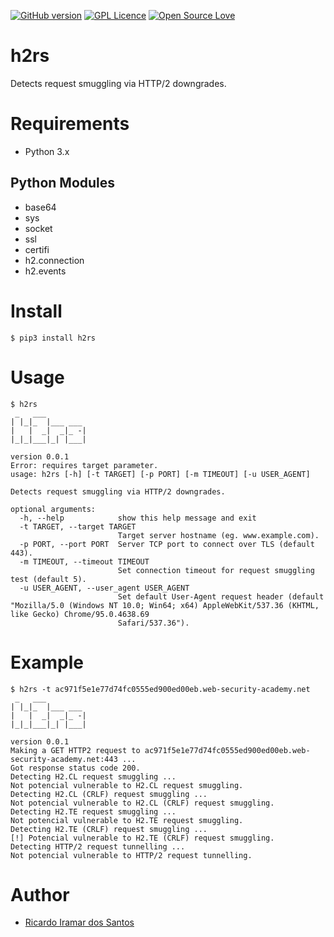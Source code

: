 [![GitHub version](https://badge.fury.io/gh/boennemann%2Fbadges.svg)](http://badge.fury.io/gh/boennemann%2Fbadges) [![GPL Licence](https://badges.frapsoft.com/os/gpl/gpl.svg?v=103)](https://opensource.org/licenses/GPL-2.0/) [![Open Source Love](https://badges.frapsoft.com/os/v2/open-source.svg?v=103)](https://github.com/ellerbrock/open-source-badges/)
# h2rs

Detects request smuggling via HTTP/2 downgrades.

# Requirements

* Python 3.x

## Python Modules

* base64
* sys
* socket
* ssl
* certifi
* h2.connection
* h2.events

# Install

```
$ pip3 install h2rs
```

# Usage

```
$ h2rs
 _   ___         
| |_|_  |___ ___ 
|   |  _|  _|_ -|
|_|_|___|_| |___|

version 0.0.1
Error: requires target parameter.
usage: h2rs [-h] [-t TARGET] [-p PORT] [-m TIMEOUT] [-u USER_AGENT]

Detects request smuggling via HTTP/2 downgrades.

optional arguments:
  -h, --help            show this help message and exit
  -t TARGET, --target TARGET
                        Target server hostname (eg. www.example.com).
  -p PORT, --port PORT  Server TCP port to connect over TLS (default 443).
  -m TIMEOUT, --timeout TIMEOUT
                        Set connection timeout for request smuggling test (default 5).
  -u USER_AGENT, --user_agent USER_AGENT
                        Set default User-Agent request header (default "Mozilla/5.0 (Windows NT 10.0; Win64; x64) AppleWebKit/537.36 (KHTML, like Gecko) Chrome/95.0.4638.69
                        Safari/537.36").
```

# Example

```
$ h2rs -t ac971f5e1e77d74fc0555ed900ed00eb.web-security-academy.net
 _   ___         
| |_|_  |___ ___ 
|   |  _|  _|_ -|
|_|_|___|_| |___|

version 0.0.1
Making a GET HTTP2 request to ac971f5e1e77d74fc0555ed900ed00eb.web-security-academy.net:443 ...
Got response status code 200.
Detecting H2.CL request smuggling ...
Not potencial vulnerable to H2.CL request smuggling.
Detecting H2.CL (CRLF) request smuggling ...
Not potencial vulnerable to H2.CL (CRLF) request smuggling.
Detecting H2.TE request smuggling ...
Not potencial vulnerable to H2.TE request smuggling.
Detecting H2.TE (CRLF) request smuggling ...
[!] Potencial vulnerable to H2.TE (CRLF) request smuggling.
Detecting HTTP/2 request tunnelling ...
Not potencial vulnerable to HTTP/2 request tunnelling.
```

# Author

* [Ricardo Iramar dos Santos](mailto:ricardo.iramar@gmail.com)
